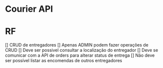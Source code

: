 # Courier API

# RF
[] CRUD de entregadores
[] Apenas ADMIN podem fazer operações de CRUD
[] Deve ser possivel consultar a localização do entregador
[] Deve se comunicar com a API de orders para alterar status de entrega
[] Não deve ser possível listar as encomendas de outros entregadores